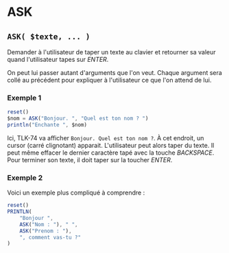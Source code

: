 # ASK

## `ASK( $texte, ... )`

Demander à l'utilisateur de taper un texte au clavier et retourner sa valeur quand l'utilisateur tapes sur _ENTER_.

On peut lui passer autant d'arguments que l'on veut. Chaque argument sera collé au précédent pour expliquer à l'utilisateur ce que l'on attend de lui.

### Exemple 1

```ts
reset()
$nom = ASK("Bonjour. ", "Quel est ton nom ? ")
println("Enchante ", $nom)
```

Ici, TLK-74 va afficher `Bonjour. Quel est ton nom ?`. À cet endroit, un cursor (carré clignotant) apparait. L'utilisateur peut alors taper du texte. Il peut même effacer le dernier caractère tapé avec la touche _BACKSPACE_. Pour terminer son texte, il doit taper sur la toucher _ENTER_.

### Exemple 2

Voici un exemple plus compliqué à comprendre :

```ts
reset()
PRINTLN(
    "Bonjour ", 
    ASK("Nom : "), " ", 
    ASK("Prenom : "), 
    ", comment vas-tu ?"
)
```
